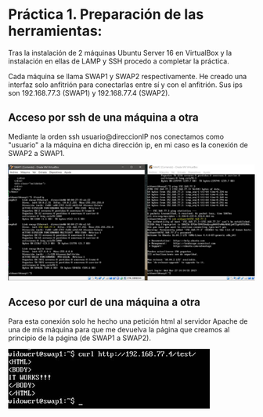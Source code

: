 # Práctica 1. Preparación de las herramientas:
Tras la instalación de 2 máquinas Ubuntu Server 16 en VirtualBox y la instalación en ellas de LAMP y SSH procedo a completar la práctica.

Cada máquina se llama SWAP1 y SWAP2 respectivamente. He creado una interfaz solo anfitrión para conectarlas entre sí y con el anfitrión. Sus ips son 192.168.77.3 (SWAP1) y 192.168.77.4 (SWAP2).
## Acceso por ssh de una máquina a otra
Mediante la orden ssh usuario@direccionIP nos conectamos como "usuario" a la máquina en dicha dirección ip, en mi caso es la conexión de SWAP2 a SWAP1.

![img](https://raw.githubusercontent.com/widowert/swap/master/practica1/images/ssh.jpg) 

## Acceso por curl de una máquina a otra
Para esta conexión solo he hecho una petición html al servidor Apache de una de mis máquina para que me devuelva la página que creamos al principio de la página (de SWAP1 a SWAP2).

![img](https://raw.githubusercontent.com/widowert/swap/master/practica1/images/curl.jpg)

